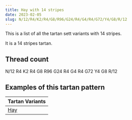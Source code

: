 ```yaml
---
title: Hay with 14 stripes
date: 2023-02-05
slug: N/12/R4/K2/R4/G8/R96/G24/R4/G4/R4/G72/Y4/G8/R/12
---
```

This is a list of all the tartan sett variants with 14 stripes.

It is a 14 stripes tartan.


## Thread count
N/12 R4 K2 R4 G8 R96 G24 R4 G4 R4 G72 Y4 G8 R/12

## Examples of this tartan pattern

| Tartan Variants |
|---------------|
| [Hay](/variants/n/12/r4/k2/r4/g8/r96/g24/r4/g4/r4/g72/y4/g8/r/12-g004c00-k000000-nd0d0d0-rc80000-yffc800)||
